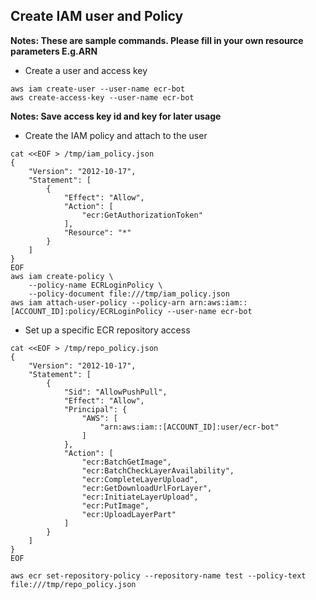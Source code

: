 ## Create IAM user and Policy

**Notes: These are sample commands. Please fill in your own resource parameters E.g.ARN**

* Create a user and access key

```
aws iam create-user --user-name ecr-bot
aws create-access-key --user-name ecr-bot
```

**Notes: Save access key id and key for later usage**

* Create the IAM policy and attach to the user

```
cat <<EOF > /tmp/iam_policy.json
{
    "Version": "2012-10-17",
    "Statement": [
        {
            "Effect": "Allow",
            "Action": [
                "ecr:GetAuthorizationToken"
            ],
            "Resource": "*"
        }
    ]
}
EOF
aws iam create-policy \
    --policy-name ECRLoginPolicy \
    --policy-document file:///tmp/iam_policy.json
aws iam attach-user-policy --policy-arn arn:aws:iam::[ACCOUNT_ID]:policy/ECRLoginPolicy --user-name ecr-bot
```

* Set up a specific ECR repository access

```
cat <<EOF > /tmp/repo_policy.json
{
    "Version": "2012-10-17",
    "Statement": [
        {
            "Sid": "AllowPushPull",
            "Effect": "Allow",
            "Principal": {
                "AWS": [
                    "arn:aws:iam::[ACCOUNT_ID]:user/ecr-bot"
                ]
            },
            "Action": [
                "ecr:BatchGetImage",
                "ecr:BatchCheckLayerAvailability",
                "ecr:CompleteLayerUpload",
                "ecr:GetDownloadUrlForLayer",
                "ecr:InitiateLayerUpload",
                "ecr:PutImage",
                "ecr:UploadLayerPart"
            ]
        }
    ]
}
EOF

aws ecr set-repository-policy --repository-name test --policy-text file:///tmp/repo_policy.json
```

